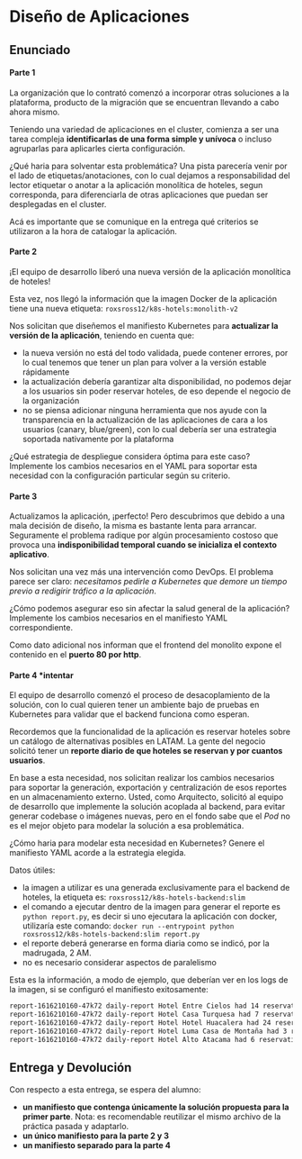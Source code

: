 # Diseño de Aplicaciones

## Enunciado

#### Parte 1

La organización que lo contrató comenzó a incorporar otras soluciones a la plataforma, producto de la migración que se encuentran llevando a cabo ahora mismo.

Teniendo una variedad de aplicaciones en el cluster, comienza a ser una tarea compleja **identificarlas de una forma simple y unívoca** o incluso agruparlas para aplicarles cierta configuración.

¿Qué haria para solventar esta problemática? Una pista parecería venir por el lado de etiquetas/anotaciones, con lo cual dejamos a responsabilidad del lector etiquetar o anotar a la aplicación monolítica de hoteles, segun corresponda, para diferenciarla de otras aplicaciones que puedan ser desplegadas en el cluster.

Acá es importante que se comunique en la entrega qué criterios se utilizaron a la hora de catalogar la aplicación.

#### Parte 2

¡El equipo de desarrollo liberó una nueva versión de la aplicación monolítica de hoteles!

Esta vez, nos llegó la información que la imagen Docker de la aplicación tiene una nueva etiqueta: `roxsross12/k8s-hotels:monolith-v2`

Nos solicitan que diseñemos el manifiesto Kubernetes para **actualizar la versión de la aplicación**, teniendo en cuenta que:

- la nueva versión no está del todo validada, puede contener errores, por lo cual tenemos que tener un plan para volver a la versión estable rápidamente
- la actualización debería garantizar alta disponibilidad, no podemos dejar a los usuarios sin poder reservar hoteles, de eso depende el negocio de la organización
- no se piensa adicionar ninguna herramienta que nos ayude con la transparencia en la actualización de las aplicaciones de cara a los usuarios (canary, blue/green), con lo cual debería ser una estrategia soportada nativamente por la plataforma

¿Qué estrategia de despliegue considera óptima para este caso? Implemente los cambios necesarios en el YAML para soportar esta necesidad con la configuración particular según su criterio.

#### Parte 3

Actualizamos la aplicación, ¡perfecto! Pero descubrimos que debido a una mala decisión de diseño, la misma es bastante lenta para arrancar. Seguramente el problema radique por algún procesamiento costoso que provoca una **indisponibilidad temporal cuando se inicializa el contexto aplicativo**. 

Nos solicitan una vez más una intervención como DevOps. El problema parece ser claro: _necesitamos pedirle a Kubernetes que demore un tiempo previo a redigirir tráfico a la aplicación_.

¿Cómo podemos asegurar eso sin afectar la salud general de la aplicación? Implemente los cambios necesarios en el manifiesto YAML correspondiente.  

Como dato adicional nos informan que el frontend del monolito expone el contenido en el **puerto 80 por http**.

#### Parte 4 *intentar

El equipo de desarrollo comenzó el proceso de desacoplamiento de la solución, con lo cual quieren tener un ambiente bajo de pruebas en Kubernetes para validar que el backend funciona como esperan.

Recordemos que la funcionalidad de la aplicación es reservar hoteles sobre un catálogo de alternativas posibles en LATAM. La gente del negocio solicitó tener un **reporte diario de que hoteles se reservan y por cuantos usuarios**.

En base a esta necesidad, nos solicitan realizar los cambios necesarios para soportar la generación, exportación y centralización de esos reportes en un almacenamiento externo. Usted, como Arquitecto, solicitó al equipo de desarrollo que implemente la solución acoplada al backend, para evitar generar codebase o imágenes nuevas, pero en el fondo sabe que el _Pod_ no es el mejor objeto para modelar la solución a esa problemática.

¿Cómo haria para modelar esta necesidad en Kubernetes? Genere el manifiesto YAML acorde a la estrategia elegida.

Datos útiles:

- la imagen a utilizar es una generada exclusivamente para el backend de hoteles, la etiqueta es: `roxsross12/k8s-hotels-backend:slim`
- el comando a ejecutar dentro de la imagen para generar el reporte es `python report.py`, es decir si uno ejecutara la aplicación con docker, utilizaría este comando: `docker run --entrypoint python roxsross12/k8s-hotels-backend:slim report.py` 
- el reporte deberá generarse en forma diaria como se indicó, por la madrugada, 2 AM.
- no es necesario considerar aspectos de paralelismo

Esta es la información, a modo de ejemplo, que deberían ver en los logs de la imagen, si se configuró el manifiesto exitosamente:

```bash
report-1616210160-47k72 daily-report Hotel Entre Cielos had 14 reservations. Hotel is at 87.5% of its full capacity
report-1616210160-47k72 daily-report Hotel Casa Turquesa had 7 reservations. Hotel is at 77.77777777777779% of its full capacity
report-1616210160-47k72 daily-report Hotel Hotel Huacalera had 24 reservations. Hotel is at 75.0% of its full capacity
report-1616210160-47k72 daily-report Hotel Luma Casa de Montaña had 3 reservations. Hotel is at 37.5% of its full capacity
report-1616210160-47k72 daily-report Hotel Alto Atacama had 6 reservations. Hotel is at 14.285714285714285% of its full capacity
```

## Entrega y Devolución

Con respecto a esta entrega, se espera del alumno:

- **un manifiesto que contenga únicamente la solución propuesta para la primer parte**. Nota: es recomendable reutilizar el mismo archivo de la práctica pasada y adaptarlo.
- **un único manifiesto para la parte 2 y 3** 
- **un manifiesto separado para la parte 4**  

